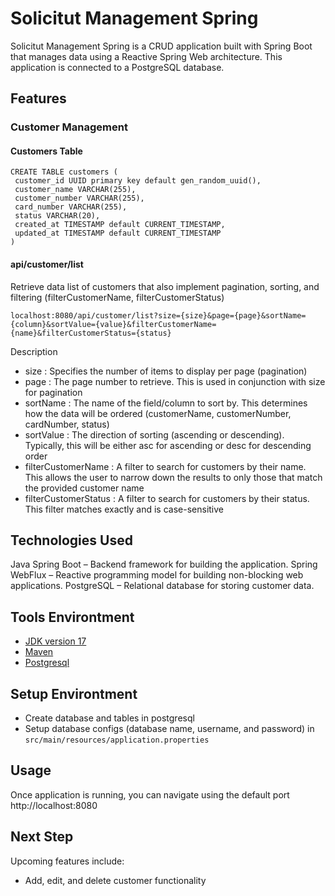 # Solicitut Management Spring

Solicitut Management Spring is a CRUD application built with Spring Boot that manages data using a Reactive Spring Web architecture. This application is connected to a PostgreSQL database.

## Features
### Customer Management

#### Customers Table
```
CREATE TABLE customers (
 customer_id UUID primary key default gen_random_uuid(),
 customer_name VARCHAR(255),
 customer_number VARCHAR(255),
 card_number VARCHAR(255),
 status VARCHAR(20),
 created_at TIMESTAMP default CURRENT_TIMESTAMP,
 updated_at TIMESTAMP default CURRENT_TIMESTAMP
)
```

#### api/customer/list
Retrieve data list of customers that also implement pagination, sorting, and filtering (filterCustomerName, filterCustomerStatus)
```
localhost:8080/api/customer/list?size={size}&page={page}&sortName={column}&sortValue={value}&filterCustomerName={name}&filterCustomerStatus={status}
```

Description
- size : Specifies the number of items to display per page (pagination)
- page : The page number to retrieve. This is used in conjunction with size for pagination
- sortName : The name of the field/column to sort by. This determines how the data will be ordered (customerName, customerNumber, cardNumber, status)
- sortValue : The direction of sorting (ascending or descending). Typically, this will be either asc for ascending or desc for descending order
- filterCustomerName : A filter to search for customers by their name. This allows the user to narrow down the results to only those that match the provided customer name
- filterCustomerStatus : A filter to search for customers by their status. This filter matches exactly and is case-sensitive

## Technologies Used

Java Spring Boot – Backend framework for building the application.
Spring WebFlux – Reactive programming model for building non-blocking web applications.
PostgreSQL – Relational database for storing customer data.

## Tools Environtment
- [JDK version 17](https://www.oracle.com/java/technologies/javase/jdk17-archive-downloads.html)
- [Maven](https://maven.apache.org/download.cgi)
- [Postgresql](https://www.postgresql.org/download/)

## Setup Environtment
- Create database and tables in postgresql
- Setup database configs (database name, username, and password) in ``` src/main/resources/application.properties ```

## Usage
Once application is running, you can navigate using the default port http://localhost:8080

## Next Step
Upcoming features include:
- Add, edit, and delete customer functionality
